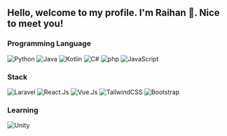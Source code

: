 ## Hello, welcome to my profile. I'm Raihan 👋. Nice to meet you!

### Programming Language
<p>
  <img alt="Python" src="https://img.shields.io/badge/python%20-%2314354C.svg?&style=for-the-badge&logo=python&logoColor=yellow"/>
  <img alt="Java" src="https://img.shields.io/badge/java%20-%2314354C.svg?&style=for-the-badge&logo=java&logoColor=white"/>
  <img alt="Kotlin" src="https://img.shields.io/badge/kotlin%20-%2314354C.svg?&style=for-the-badge&logo=kotlin&logoColor=white"/>
  <img alt="C#" src="https://img.shields.io/badge/CSharp%20-%2314354C.svg?&style=for-the-badge&logo=c#&logoColor=white"/>
  <img alt="php" src="https://img.shields.io/badge/php%20-%2314354C.svg?&style=for-the-badge&logo=php&logoColor=blue"/>
  <img alt="JavaScript" src="https://img.shields.io/badge/javascript%20-%2314354C.svg?&style=for-the-badge&logo=javascript&logoColor=%23F7DF1E"/>
</p>

### Stack
<p>
  <img alt="Laravel" src="https://img.shields.io/badge/laravel%20-%2314354C.svg?&style=for-the-badge&logo=laravel&logoColor=red"/>
  <img alt="React.Js" src="https://img.shields.io/badge/react%20-%2314354C.svg?&style=for-the-badge&logo=react&logoColor=blue"/>
  <img alt="Vue.Js" src="https://img.shields.io/badge/vuejs%20-%2314354C.svg?&style=for-the-badge&logo=vue.js&logoColor=white"/>
  <img alt="TailwindCSS" src="https://img.shields.io/badge/tailwindcss%20-%2314354C.svg?&style=for-the-badge&logo=tailwind%20css&logoColor=white"/>
  <img alt="Bootstrap" src="https://img.shields.io/badge/bootstrap%20-%2314354C.svg?&style=for-the-badge&logo=bootstrap&logoColor=white"/>
</p>

<!-- <p>
  <img alt="MySql" src="https://img.shields.io/badge/MySql%20-%2314354C.svg?&style=for-the-badge&logo=mysql&logoColor=white"/>
  <img alt="PostgreSQL" src="https://img.shields.io/badge/postgresql%20-%2314354C.svg?&style=for-the-badge&logo=postgresql&logoColor=white"/>
  <img alt="MSSQL" src="https://img.shields.io/badge/mssql%20-%2314354C.svg?&style=for-the-badge&logo=sqlsrv&logoColor=white"/>
  <img alt="Unity" src="https://img.shields.io/badge/unity%20-%2314354C.svg?&style=for-the-badge&logo=unity&logoColor=white"/>
  <img alt="Android Studio" src="https://img.shields.io/badge/AndroidS%20tudio%20-%2314354C.svg?&style=for-the-badge&logo=android&logoColor=white"/>
  <img alt="Adobe XD" src="https://img.shields.io/badge/Android%20Studio%20-%2314354C.svg?&style=for-the-badge&logo=adobe%20xd&logoColor=white"/>
  <img alt="Affinity Designer" src="https://img.shields.io/badge/Affinity%20Designer%20-%2314354C.svg?&style=for-the-badge&logo=affinity%20designer&logoColor=white"/>
  <img alt="Illustrator" src="https://img.shields.io/badge/Adobe%20Illustrator%20-%2314354C.svg?&style=for-the-badge&logo=adobe%20illustrator&logoColor=white"/>
</p> -->

### Learning
<p>
   <img alt="Unity" src="https://img.shields.io/badge/unreal_engine 4%20-%2314354C.svg?&style=for-the-badge&logo=unrealengine&logoColor=white"/>
</p>
